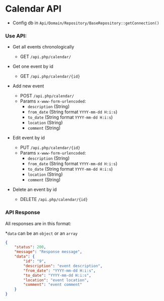 # Calendar API

* Config db in `Api/Domain/Repository/BaseRepository::getConnection()`

### Use API:
* Get all events chronologically
    * GET `/api.php/calendar/`

* Get one event by id
    * GET `/api.php/calendar/{id}`
    
* Add new event
    * POST `/api.php/calendar/`
    * Params `x-www-form-urlencoded`:
        * `description` (String) 
        * `from_date` (String format `YYYY-mm-dd H:i:s`) 
        * `to_date` (String format `YYYY-mm-dd H:i:s`) 
        * `location` (String) 
        * `comment` (String) 

* Edit event by id
    * PUT `/api.php/calendar/{id}`
    * Params `x-www-form-urlencoded`:
        * `description` (String) 
        * `from_date` (String format `YYYY-mm-dd H:i:s`) 
        * `to_date` (String format `YYYY-mm-dd H:i:s`) 
        * `location` (String) 
        * `comment` (String) 
        
* Delete an event by id
    * DELETE `/api.php/calendar/{id}`
    
### API Response
All responses are in this format:

*`data` can be an `object` or an `array`
```json
{
    "status": 200,
    "message": "Response message",
    "data": {
        "id": "9",
        "description": "event description",
        "from_date": "YYYY-mm-dd H:i:s",
        "to_date": "YYYY-mm-dd H:i:s",
        "location": "event location",
        "comment": "event comment"
    }
}
```